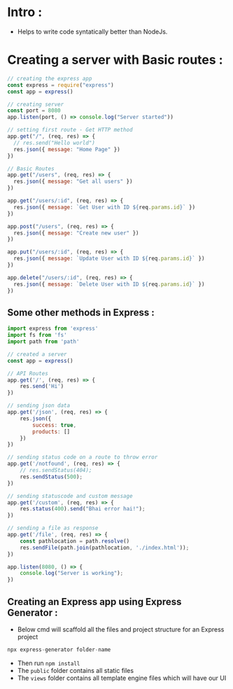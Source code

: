 # Intro :

- Helps to write code syntatically better than NodeJs.

# Creating a server with Basic routes :

```js
// creating the express app
const express = require("express")
const app = express()

// creating server
const port = 8080
app.listen(port, () => console.log("Server started"))

// setting first route - Get HTTP method
app.get("/", (req, res) => {
  // res.send("Hello world")
  res.json({ message: "Home Page" })
})

// Basic Routes
app.get("/users", (req, res) => {
  res.json({ message: "Get all users" })
})

app.get("/users/:id", (req, res) => {
  res.json({ message: `Get User with ID ${req.params.id}` })
})

app.post("/users", (req, res) => {
  res.json({ message: "Create new user" })
})

app.put("/users/:id", (req, res) => {
  res.json({ message: `Update User with ID ${req.params.id}` })
})

app.delete("/users/:id", (req, res) => {
  res.json({ message: `Delete User with ID ${req.params.id}` })
})

```

## Some other methods in Express :

```js
import express from 'express'
import fs from 'fs'
import path from 'path'

// created a server
const app = express()

// API Routes 
app.get('/', (req, res) => {
    res.send('Hi')
})

// sending json data
app.get('/json', (req, res) => {
    res.json({
        success: true,
        products: []
    })
})

// sending status code on a route to throw error
app.get('/notfound', (req, res) => {
    // res.sendStatus(404);
    res.sendStatus(500);
})

// sending statuscode and custom message
app.get('/custom', (req, res) => {
    res.status(400).send("Bhai error hai!");
})

// sending a file as response
app.get('/file', (req, res) => {
    const pathlocation = path.resolve()
    res.sendFile(path.join(pathlocation, './index.html'));
})

app.listen(8080, () => {
    console.log("Server is working");
})
```

## Creating an Express app using Express Generator :

- Below cmd will scaffold all the files and project structure for an Express project

```js
npx express-generator folder-name
```

- Then run `npm install`
- The `public` folder contains all static files
- The `views` folder contains all template engine files which will have our UI
